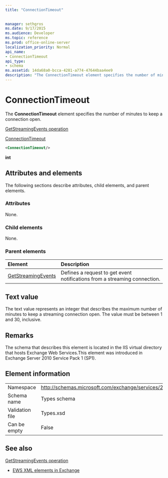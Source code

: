 ```yaml
---
title: "ConnectionTimeout"
 
 
manager: sethgros
ms.date: 9/17/2015
ms.audience: Developer
ms.topic: reference
ms.prod: office-online-server
localization_priority: Normal
api_name:
- ConnectionTimeout
api_type:
- schema
ms.assetid: 14da68a0-bcca-4281-a774-47644baa4ee9
description: "The ConnectionTimeout element specifies the number of minutes to keep a connection open."
---
```


# ConnectionTimeout

The **ConnectionTimeout** element specifies the number of minutes to keep a connection open. 
  
[GetStreamingEvents operation](getstreamingevents-operation.md)
  
[ConnectionTimeout](connectiontimeout.md)
  
```xml
<ConnectionTimeout/>
```

 **int**
## Attributes and elements

The following sections describe attributes, child elements, and parent elements.
  
### Attributes

None.
  
### Child elements

None.
  
### Parent elements

|**Element**|**Description**|
|:-----|:-----|
|[GetStreamingEvents](getstreamingevents.md) <br/> |Defines a request to get event notifications from a streaming connection.  <br/> |
   
## Text value

The text value represents an integer that describes the maximum number of minutes to keep a streaming connection open. The value must be between 1 and 30, inclusive.
  
## Remarks

The schema that describes this element is located in the IIS virtual directory that hosts Exchange Web Services.This element was introduced in Exchange Server 2010 Service Pack 1 (SP1).
  
## Element information

|||
|:-----|:-----|
|Namespace  <br/> |http://schemas.microsoft.com/exchange/services/2006/types  <br/> |
|Schema name  <br/> |Types schema  <br/> |
|Validation file  <br/> |Types.xsd  <br/> |
|Can be empty  <br/> |False  <br/> |
   
## See also



[GetStreamingEvents operation](getstreamingevents-operation.md)


- [EWS XML elements in Exchange](ews-xml-elements-in-exchange.md)

